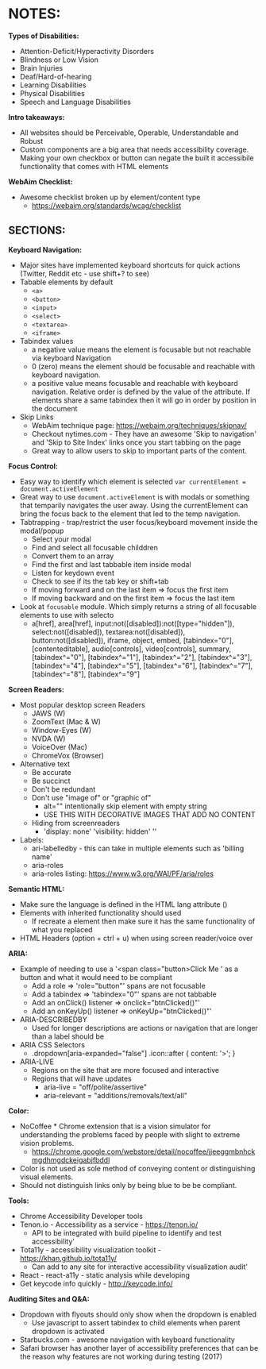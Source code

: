 # NOTES: #

**Types of Disabilities:**
  * Attention-Deficit/Hyperactivity Disorders
  * Blindness or Low Vision
  * Brain Injuries
  * Deaf/Hard-of-hearing
  * Learning Disabilities
  * Physical Disabilities
  * Speech and Language Disabilities

**Intro takeaways:**
  * All websites should be Perceivable, Operable, Understandable and Robust
  * Custom components are a big area that needs accessibility coverage. Making your own checkbox or button can negate the built it accessibile functionality that comes with HTML elements

**WebAim Checklist:**
  * Awesome checklist broken up by element/content type
    * https://webaim.org/standards/wcag/checklist

## SECTIONS: ##

**Keyboard Navigation:**
  * Major sites have implemented keyboard shortcuts for quick actions (Twitter, Reddit etc - use shift+? to see)
  * Tabable elements by default
    * `<a>`
    * `<button>`
    * `<input>`
    * `<select>`
    * `<textarea>`
    * `<iframe>`
  * Tabindex values
    * a negative value means the element is focusable but not reachable via keyboard Navigation
    * 0 (zero) means the element should be focusable and reachable with keyboard navigation.
    * a positive value means focusable and reachable with keyboard navigation. Relative order is defined by the value of the attribute. If elements share a same tabindex then it will go in order by position in the document
  * Skip Links
    * WebAim technique page: https://webaim.org/techniques/skipnav/
    * Checkout nytimes.com - They have an awesome 'Skip to navigation' and 'Skip to Site Index' links once you start tabbing on the page
    * Great way to allow users to skip to important parts of the content.

**Focus Control:**
  * Easy way to identify which element is selected `var currentElement = document.activeElement`
  * Great way to use `document.activeElement` is with modals or something that temparily navigates the user away. Using the currentElement can bring the focus back to the element that led to the temp navigation.
  * Tabtrapping - trap/restrict the user focus/keyboard movement inside the modal/popup
    * Select your modal
    * Find and select all focusable childdren
    * Convert them to an array
    * Find the first and last tabbable item inside modal
    * Listen for keydown event
    * Check to see if its the tab key or shift+tab
    * If moving forward and on the last item => focus the first item
    * If moving backward and on the first item => focus the last item
  * Look at `focusable` module. Which simply returns a string of all focusable elements to use with selecto
    * a[href], area[href], input:not([disabled]):not([type="hidden"]), select:not([disabled]), textarea:not([disabled]), button:not([disabled]), iframe, object, embed, [tabindex="0"], [contenteditable], audio[controls], video[controls], summary, [tabindex^="0"], [tabindex^="1"], [tabindex^="2"], [tabindex^="3"], [tabindex^="4"], [tabindex^="5"], [tabindex^="6"], [tabindex^="7"], [tabindex^="8"], [tabindex^="9"]

**Screen Readers:**
  * Most popular desktop screen Readers
    * JAWS (W)
    * ZoomText (Mac & W)
    * Window-Eyes (W)
    * NVDA (W)
    * VoiceOver (Mac)
    * ChromeVox (Browser)
  * Alternative text
    * Be accurate
    * Be succinct
    * Don't be redundant
    * Don't use "image of" or "graphic of"
      * alt="" intentionally skip element with empty string
      * USE THIS WITH DECORATIVE IMAGES THAT ADD NO CONTENT
    * Hiding from screenreaders
      * 'display: none' 'visibility: hidden' '<input hidden/>'
  * Labels:
    * ari-labelledby - this can take in multiple elements such as 'billing name'
    * aria-roles 
    * aria-roles listing: https://www.w3.org/WAI/PF/aria/roles

**Semantic HTML:**
  * Make sure the language is defined in the HTML lang attribute (<html lang="eng">)
  * Elements with inherited functionality should used
    * If recreate a element then make sure it has the same functionality of what you replaced
  * HTML Headers (option + ctrl + u) when using screen reader/voice over

**ARIA:**
  * Example of needing to use a '<span class="button>Click Me </span>' as a button and what it would need to be compliant
    * Add a role => 'role="button"' spans are not focusable 
    * Add a tabindex => 'tabindex="0"' spans are not tabbable
    * Add an onClick() listener => onclick="btnClicked()"'
    * Add an onKeyUp() listener => onKeyUp="btnClicked()"'
  * ARIA-DESCRIBEDBY
    * Used for longer descriptions are actions or navigation that are longer than a label should be
  * ARIA CSS Selectors
    * .dropdown[aria-expanded="false"] .icon::after { content: '>'; }
  * ARIA-LIVE
    * Regions on the site that are more focused and interactive
    * Regions that will have updates
      * aria-live = "off/polite/assertive"
      * aria-relevant = "additions/removals/text/all"

**Color:**
  * NoCoffee * Chrome extension that is a vision simulator for understanding the problems faced by people with slight to extreme vision problems.
    * https://chrome.google.com/webstore/detail/nocoffee/jjeeggmbnhckmgdhmgdckeigabjfbddl
  * Color is not used as sole method of conveying content or distinguishing visual elements.
  * Should not distinguish links only by being blue to be be compliant.

**Tools:**
  * Chrome Accessibility Developer tools
  * Tenon.io - Accessibility as a service - https://tenon.io/
    * API to be integrated with build pipeline to identify and test accessibility'
  * Tota11y - accessibility visualization toolkit - https://khan.github.io/tota11y/
    * Can add to any site for interactive accessibility visualization audit'
  * React - react-a11y - static analysis while developing
  * Get keycode info quickly - http://keycode.info/


**Auditing Sites and Q&A:**
  * Dropdown with flyouts should only show when the dropdown is enabled
    * Use javascript to assert tabindex to child elements when parent dropdown is activated
  * Starbucks.com - awesome navigation with keyboard functionality
  * Safari browser has another layer of accessibility preferences that can be the reason why features are not working during testing (2017)
